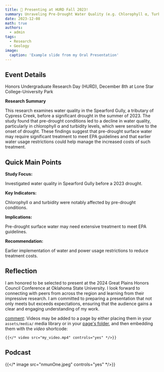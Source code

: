 ```yaml
---
title: 🎉 Presenting at HURD Fall 2023!
summary: Unraveling Pre-Drought Water Quality (e.g. Chlorophyll α, Turbity, Specific Conductivity) using the Spearford Gully, Houston, Texas
date: 2023-12-08
math: true
authors:
  - admin
tags:
  - Research
  - Geology
image:
  caption: 'Example slide from my Oral Presentation'
---
```

## Event Details

Honors Undergraduate Research Day (HURD), December 8th at Lone Star College-University Park

**Research Summary**

This research examines water quality in the Spearford Gully, a tributary of Cypress Creek, before a significant drought in the summer of 2023. The study found that pre-drought conditions led to a decline in water quality, particularly in chlorophyll α and turbidity levels, which were sensitive to the onset of drought. These findings suggest that pre-drought surface water may require significant treatment to meet EPA guidelines and that earlier water usage restrictions could help manage the increased costs of such treatment.

## Quick Main Points

**Study Focus:**

Investigated water quality in Spearford Gully before a 2023 drought.

**Key Indicators:**

Chlorophyll α and turbidity were notably affected by pre-drought conditions.

**Implications:**

Pre-drought surface water may need extensive treatment to meet EPA guidelines.

**Recommendation:**

Earlier implementation of water and power usage restrictions to reduce treatment costs.

## Reflection

I am honored to be selected to present at the 2024 Great Plains Honors Council Conference at Oklahoma State University. I look forward to connecting with peers from across the region and learning from their impressive research. I am committed to preparing a presentation that not only meets but exceeds expectations, ensuring that the audience gains a clear and engaging understanding of my work.

[comment]: v

[comment]: Videos may be added to a page by either placing them in your `assets/media/` media library or in your [page's folder](https://gohugo.io/content-management/page-bundles/), and then embedding them with the _video_ shortcode:

    {{</* video src="my_video.mp4" controls="yes" */>}}

## Podcast
   {{</* image src="nmunOne.jpeg" controls="yes" */>}}
